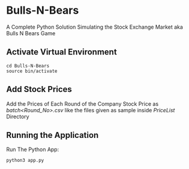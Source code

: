 # Bulls-N-Bears
A Complete Python Solution Simulating the Stock Exchange Market aka Bulls N Bears Game


## Activate Virtual Environment

```
cd Bulls-N-Bears
source bin/activate
```

## Add Stock Prices

Add the Prices of Each Round of the Company Stock Price as *batch<Round_No>.csv* like the files given as sample inside *PriceList* Directory


## Running the Application

Run The Python App:

`python3 app.py`
